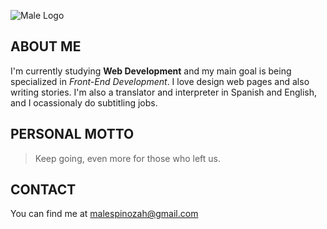 ![Male Logo](https://i.imgur.com/S5TU8BA.png)

## ABOUT ME

I'm currently studying **Web Development** and my main goal is being specialized in _Front-End Development_. I love design web pages and also writing stories. I'm also a translator and interpreter in Spanish and English, and I ocassionaly do subtitling jobs.

## PERSONAL MOTTO
> Keep going, even more for those who left us.

## CONTACT
You can find me at malespinozah@gmail.com
<!--
**malespinozah/malespinozah** is a ✨ _special_ ✨ repository because its `README.md` (this file) appears on your GitHub profile.

Here are some ideas to get you started:

- 🔭 I’m currently working on ...
- 🌱 I’m currently learning ...
- 👯 I’m looking to collaborate on ...
- 🤔 I’m looking for help with ...
- 💬 Ask me about ...
- 📫 How to reach me: ...
- 😄 Pronouns: ...
- ⚡ Fun fact: ...
-->
